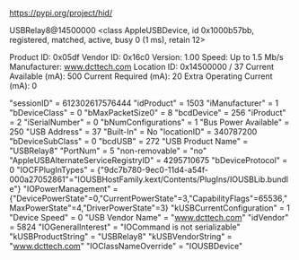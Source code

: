 https://pypi.org/project/hid/



USBRelay8@14500000  <class AppleUSBDevice, id 0x1000b57bb, registered, matched, active, busy 0 (1 ms), retain 12>

Product ID: 0x05df
Vendor ID: 0x16c0
Version: 1.00
Speed: Up to 1.5 Mb/s
Manufacturer: www.dcttech.com
Location ID: 0x14500000 / 37
Current Available (mA): 500
Current Required (mA): 20
Extra Operating Current (mA): 0

"sessionID" = 612302617576444
"idProduct" = 1503
"iManufacturer" = 1
"bDeviceClass" = 0
"bMaxPacketSize0" = 8
"bcdDevice" = 256
"iProduct" = 2
"iSerialNumber" = 0
"bNumConfigurations" = 1
"Bus Power Available" = 250
"USB Address" = 37
"Built-In" = No
"locationID" = 340787200
"bDeviceSubClass" = 0
"bcdUSB" = 272
"USB Product Name" = "USBRelay8"
"PortNum" = 5
"non-removable" = "no"
"AppleUSBAlternateServiceRegistryID" = 4295710675
"bDeviceProtocol" = 0
"IOCFPlugInTypes" = {"9dc7b780-9ec0-11d4-a54f-000a27052861"="IOUSBHostFamily.kext/Contents/PlugIns/IOUSBLib.bundle"}
"IOPowerManagement" = {"DevicePowerState"=0,"CurrentPowerState"=3,"CapabilityFlags"=65536,"MaxPowerState"=4,"DriverPowerState"=3}
"kUSBCurrentConfiguration" = 1
"Device Speed" = 0
"USB Vendor Name" = "www.dcttech.com"
"idVendor" = 5824
"IOGeneralInterest" = "IOCommand is not serializable"
"kUSBProductString" = "USBRelay8"
"kUSBVendorString" = "www.dcttech.com"
"IOClassNameOverride" = "IOUSBDevice"
